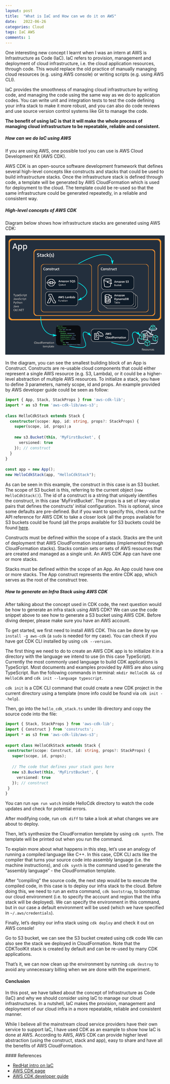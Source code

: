 ```yaml
---
layout: post
title:  "What is IaC and How can we do it on AWS"
date:   2022-06-26
categories: Cloud
tags: IaC AWS 
comments: 1
---
```

<p> 
One interesting new concept I learnt when I was an intern at AWS is Infrastructure as Code (IaC). 
IaC refers to provision, management and deployment of cloud infrastructure, i.e. the cloud application resources, through code. 
This would replace the old practice of manually managing cloud resources (e.g. using AWS console) or writing scripts (e.g. using AWS CLI).
</p>
<p>
IaC provides the smoothness of managing cloud infrastructure by writing code, and managing the code using the same way as we do to application codes. 
You can write unit and integration tests to test the code defining your infra stack to make it more robust, and you can also do code reviews and use source version control systems like Git to manage the code.
</p>
<p> 
<b>The benefit of using IaC is that it will make the whole process of managing cloud infrastructure to be repeatable, reliable and consistent.</b>
</p>

##### How can we do IaC using AWS

<p> 
If you are using AWS, one possible tool you can use is AWS Cloud Development Kit (AWS CDK).  
</p>

<p> 
AWS CDK is an open-source software development framework that defines several high-level concepts like constructs and stacks that could be used to build infrastructure stacks. Once the infrastructure stack is defined through code, a template will be generated by AWS CloudFormation which is used for deployment to the cloud. The template could be re-used so that the same infrastructure could be generated repeatedly, in a reliable and consistent way.
</p>

##### High-level concepts of AWS CDK
<p>
Diagram below shows how infrastructure stacks are generated using AWS CDK:  
</p>

![High-level concepts in AWS CDK](/assets/images/AppStacks.png)

<p>
  In the diagram, you can see the smallest building block of an App is Construct. Constructs are re-usable cloud components that could either represent a single AWS resource (e.g. S3, Lambda), or it could be a higher-level abstraction of multiple AWS resources. To initialize a stack, you have to define 3 parameters, namely scope, id and props. An example provided by AWS developer guide could be seen as follow:
</p>

```TypeScript
import { App, Stack, StackProps } from 'aws-cdk-lib';
import * as s3 from 'aws-cdk-lib/aws-s3';

class HelloCdkStack extends Stack {
  constructor(scope: App, id: string, props?: StackProps) {
    super(scope, id, props);a

    new s3.Bucket(this, 'MyFirstBucket', {
      versioned: true
    }); // construct
  }
}

const app = new App();
new HelloCdkStack(app, "HelloCdkStack");
```

As can be seen in this example, the construct in this case is an S3 bucket. 
The scope of S3 bucket is this, referring to the current object (<code>new HelloCdkStack()</code>). 
The id of a construct is a string that uniquely identifies the construct, in this case 'MyFirstBucket'. 
The props is a set of key-value pairs that defines the constructs’ initial configuration. 
This is optional, since some defaults are pre-defined. But if you want to specify this, check out the API reference for AWS CDK to take a closer look (all the props available for S3 buckets could be found (all the props available for S3 buckets could be found [here](https://docs.aws.amazon.com/cdk/api/v1/docs/@aws-cdk_aws-s3.Bucket.html#construct-props). 
  
  
<p>
Constructs must be defined within the scope of a stack. Stacks are the unit of deployment that AWS CloudFormation instantiates (implemented through CloudFormation stacks). Stacks contain sets or sets of AWS resources that are created and managed as a single unit. An AWS CDK App can have one or more stacks.  
</p>
<p>
Stacks must be defined within the scope of an App. An App could have one or more stacks. The App construct represents the entire CDK app, which serves as the root of the construct tree.  
</p>

##### How to generate an Infra Stack using AWS CDK
<p>
 After talking about the concept used in CDK code, the next question would be how to generate an infra stack using AWS CDK? We can use the code snippet above to see how to generate a S3 bucket using AWS CDK. Before diving deeper, please make sure you have an AWS account. 
</p>
<p>
 To get started, we first need to install AWS CDK. This can be done by <code>npm install -g aws-cdk</code> (a <code>sudo</code> is needed for my case). 
  You can check if you have got CDK CLI installed by using <code>cdk --version</code>.
</p>
<p>
 The first thing we need to do to create an AWS CDK app is to initialize it in a directory with the language we intend to use (in this case TypeScript). Currently the most commonly used language to build CDK applications is TypeScript. Most documents and examples provided by AWS are also using TypeScript.
 Run the following commands in terminal: <code>mkdir HelloCdk && cd HelloCdk</code> and <code>cdk init --language typescript</code>.
</p>
<p>
 <code>cdk init</code> is a CDK CLI command that could create a new CDK project in the current directory using a template (more info could be found via <code>cdk init --help</code>). 
 </p>
 <p>
 Then, go into the <code>hello_cdk_stack.ts</code> under lib directory and copy the source code into the file:
  </p>
  
 
 ```TypeScript
import { Stack, StackProps } from 'aws-cdk-lib';
import { Construct } from 'constructs';
import * as s3 from 'aws-cdk-lib/aws-s3';

export class HelloCdkStack extends Stack {
  constructor(scope: Construct, id: string, props?: StackProps) {
    super(scope, id, props);

    // The code that defines your stack goes here
    new s3.Bucket(this, 'MyFirstBucket', {
      versioned: true
    }); // construct
  }
} 
 ```

<p>
  You can run <code>npm run watch</code> inside HelloCdk directory to watch the code updates and check for potential errors.  
</p>
<p>
 After modifying code, run <code>cdk diff</code> to take a look at what changes we are about to deploy. 
</p>
<p>
  Then, let’s synthesize the CloudFormation template by using <code>cdk synth</code>. The template will be printed out when you run the command.
 </p>
 <p>
 To explain more about what happens in this step, let’s use an analogy of running a compiled language like C++. In this case, CDK CLI acts like the compiler that turns your source code into assembly language (i.e. the machine instructions), and <code>cdk synth</code> is the command used to generate the “assembly language” - the CloudFormation template.
</p>
<p>
  After “compiling” the source code, the next step would be to execute the compiled code, in this case is to deploy our infra stack to the cloud. Before doing this, we need to run an extra command, <code>cdk bootstrap</code>, to bootstrap our cloud environment (i.e. to specify the account and region that the infra stack will be deployed). We can specify the environment in this command, but in our case a default environment will be used (which we have specified in <code>~/.aws/credentials</code>).
</p>
<p>
  Finally, let’s deploy our infra stack using <code>cdk deploy</code> and check it out on AWS console!
 </p>
 <p>
 Go to S3 bucket, we can see the S3 bucket created using cdk code
 We can also see the stack we deployed in CloudFormation. Note that the CDKToolKit stack is created by default and can be re-used by many CDK applications.
 </p>

<p>
 That’s it, we can now clean up the environment by running <code>cdk destroy</code> to avoid any unnecessary billing when we are done with the experiment. 
 </p>
  

#### Conclusion
<p>
 In this post, we have talked about the concept of Infrastructure as Code (IaC) and why we should consider using IaC to manage our cloud infrastructures. In a nutshell, IaC makes the provision, management and deployment of our cloud infra in a more repeatable, reliable and consistent manner.
</p>
<p>
 While I believe all the mainstream cloud service providers have their own service to support IaC, I have used CDK as an example to show how IaC is done at AWS. According to AWS, AWS CDK can provide higher level abstraction (using the construct, stack and app), easy to share and have all the benefits of AWS CloudFormation. 
</p>
#### References

- [RedHat intro on IaC](https://www.redhat.com/en/topics/automation/what-is-infrastructure-as-code-iac)
- [AWS CDK page](https://aws.amazon.com/cdk/)
- [AWS CDK developer guide](https://docs.aws.amazon.com/cdk/v2/guide/home.html)
